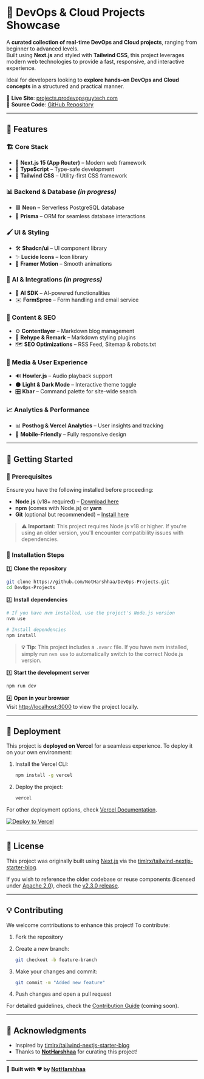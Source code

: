# 🚀 DevOps & Cloud Projects Showcase  

A **curated collection of real-time DevOps and Cloud projects**, ranging from beginner to advanced levels.  
Built using **Next.js** and styled with **Tailwind CSS**, this project leverages modern web technologies to provide a fast, responsive, and interactive experience.  

Ideal for developers looking to **explore hands-on DevOps and Cloud concepts** in a structured and practical manner.  

📌 **Live Site**: [projects.prodevopsguytech.com](https://projects.prodevopsguytech.com)  
📂 **Source Code**: [GitHub Repository](https://github.com/NotHarshhaa/DevOps-Projects.git)  

---

## 🎉 Features  

### 🏗️ Core Stack  

- 🚀 **Next.js 15 (App Router)** – Modern web framework  
- 📘 **TypeScript** – Type-safe development  
- 🎨 **Tailwind CSS** – Utility-first CSS framework  

### 📊 Backend & Database *(in progress)*  

- 🟩 **Neon** – Serverless PostgreSQL database  
- 🔧 **Prisma** – ORM for seamless database interactions  

### 🖌️ UI & Styling  

- 🛠️ **Shadcn/ui** – UI component library  
- ✨ **Lucide Icons** – Icon library  
- 🎥 **Framer Motion** – Smooth animations  

### 🤖 AI & Integrations *(in progress)*  

- 🤖 **AI SDK** – AI-powered functionalities  
- ✉️ **FormSpree** – Form handling and email service  

### 📜 Content & SEO  

- ⚙️ **Contentlayer** – Markdown blog management  
- 📖 **Rehype & Remark** – Markdown styling plugins  
- 🗺️ **SEO Optimizations** – RSS Feed, Sitemap & robots.txt  

### 🎵 Media & User Experience  

- 🔊 **Howler.js** – Audio playback support  
- 🌑 **Light & Dark Mode** – Interactive theme toggle  
- 🎛️ **Kbar** – Command palette for site-wide search  

### 📈 Analytics & Performance  

- 📊 **Posthog & Vercel Analytics** – User insights and tracking  
- 📱 **Mobile-Friendly** – Fully responsive design  

---

## 📌 Getting Started  

### 🔧 Prerequisites  

Ensure you have the following installed before proceeding:  

- **Node.js** (v18+ required) – [Download here](https://nodejs.org/)  
- **npm** (comes with Node.js) or **yarn**  
- **Git** (optional but recommended) – [Install here](https://git-scm.com/)

> **⚠️ Important**: This project requires Node.js v18 or higher. If you're using an older version, you'll encounter compatibility issues with dependencies.  

### 🚀 Installation Steps  

1️⃣ **Clone the repository**  

```sh
git clone https://github.com/NotHarshhaa/DevOps-Projects.git
cd DevOps-Projects
```

2️⃣ **Install dependencies**  

```sh
# If you have nvm installed, use the project's Node.js version
nvm use

# Install dependencies
npm install
```

> **💡 Tip**: This project includes a `.nvmrc` file. If you have nvm installed, simply run `nvm use` to automatically switch to the correct Node.js version.

3️⃣ **Start the development server**  

```sh
npm run dev
```

4️⃣ **Open in your browser**  
Visit [http://localhost:3000](http://localhost:3000) to view the project locally.  

---

## 🚀 Deployment  

This project is **deployed on Vercel** for a seamless experience. To deploy it on your own environment:  

1. Install the Vercel CLI:  

   ```sh
   npm install -g vercel
   ```

2. Deploy the project:  

   ```sh
   vercel
   ```

For other deployment options, check [Vercel Documentation](https://vercel.com/docs).

[![Deploy to Vercel](https://vercel.com/button)](https://vercel.com/new)

---

## 📜 License  

This project was originally built using [Next.js](https://nextjs.org) via the [timlrx/tailwind-nextjs-starter-blog](https://github.com/timlrx/tailwind-nextjs-starter-blog).  

If you wish to reference the older codebase or reuse components (licensed under [Apache 2.0](https://github.com/jktrn/enscribe.dev/blob/ddda783b21d5d49783f4d98e9b06676af8f95031/LICENSE)), check the [v2.3.0 release](https://github.com/jktrn/enscribe.dev/releases/tag/v2.3.0).  

---

## 💡 Contributing  

We welcome contributions to enhance this project! To contribute:  

1. Fork the repository  
2. Create a new branch:  

   ```sh
   git checkout -b feature-branch
   ```

3. Make your changes and commit:  

   ```sh
   git commit -m "Added new feature"
   ```

4. Push changes and open a pull request  

For detailed guidelines, check the [Contribution Guide](CONTRIBUTING.md) (coming soon).  

---

## 🙌 Acknowledgments  

- Inspired by [timlrx/tailwind-nextjs-starter-blog](https://github.com/timlrx/tailwind-nextjs-starter-blog)  
- Thanks to **[NotHarshhaa](https://github.com/notharshhaa)** for curating this project!  

---

🚀 **Built with ❤️ by [NotHarshhaa](https://github.com/notharshhaa)**  
